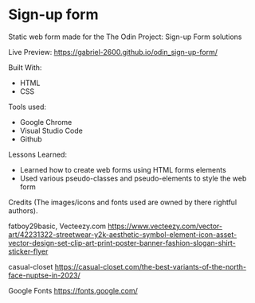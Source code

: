# Sign-up form

Static web form made for the The Odin Project: Sign-up Form solutions

Live Preview: https://gabriel-2600.github.io/odin_sign-up-form/

Built With:

- HTML
- CSS

Tools used:

- Google Chrome
- Visual Studio Code
- Github

Lessons Learned:

- Learned how to create web forms using HTML forms elements
- Used various pseudo-classes and pseudo-elements to style the web form

Credits (The images/icons and fonts used are owned by there rightful authors).

fatboy29basic, Vecteezy.com
https://www.vecteezy.com/vector-art/42231322-streetwear-y2k-aesthetic-symbol-element-icon-asset-vector-design-set-clip-art-print-poster-banner-fashion-slogan-shirt-sticker-flyer

casual-closet
https://casual-closet.com/the-best-variants-of-the-north-face-nuptse-in-2023/

Google Fonts
https://fonts.google.com/
